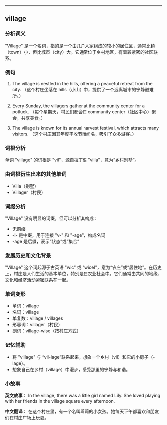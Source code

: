 
---------------
## village
### 分析词义
"Village" 是一个名词，指的是一个由几户人家组成的较小的居住区，通常比镇（town）小，但比城市（city）大。它通常位于乡村地区，有着较紧密的社区联系。

### 例句
1. The village is nestled in the hills, offering a peaceful retreat from the city.
   （这个村庄坐落在 hills（小山）中，提供了一个远离城市的宁静避难所。）

2. Every Sunday, the villagers gather at the community center for a potluck.
   （每个星期天，村民们都会在 community center（社区中心）聚会，共享美食。）

3. The village is known for its annual harvest festival, which attracts many visitors.
   （这个村庄因其年度丰收节而闻名，吸引了众多游客。）

### 词根分析
单词 "village" 的词根是 "vil"，源自拉丁语 "villa"，意为“乡村别墅”。

### 由词根衍生出来的其他单词
- Villa（别墅）
- Villager（村民）

### 词缀分析
"Village" 没有明显的词缀，但可以分析其构成：
- 无前缀
- -l- 是中缀，用于连接 "v-" 和 "-age"，构成名词
- -age 是后缀，表示“状态”或“集合”

### 发展历史和文化背景
"Village" 这个词起源于古英语 "wic" 或 "wicel"，意为“农庄”或“居住地”。在历史上，村庄是人们生活的基本单位，特别是在农业社会中。它们通常由共同的地缘、文化和经济活动紧密联系在一起。

### 单词变形
- 单词：village
- 名词：village
- 单复数：village / villages
- 形容词：villager（村民）
- 副词：village-wise（按村庄方式）

### 记忆辅助
- 将 "village" 与 “vil-lage”联系起来，想象一个乡村（vil）和它的小房子（-lage）。
- 想象自己在乡村（village）中漫步，感受那里的宁静与和谐。

### 小故事
**英文故事：**
In the village, there was a little girl named Lily. She loved playing with her friends in the village square every afternoon.

**中文翻译：**
在这个村庄里，有一个名叫莉莉的小女孩。她每天下午都喜欢和朋友们在村庄广场上玩耍。

